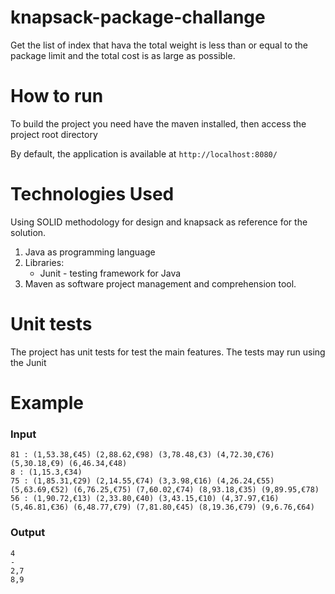 # knapsack-package-challange

Get the list of index that hava the
total weight is less than or equal to the package limit and the total cost is as large as possible.

# How to run

To build the project you need have the maven installed, then access the project root directory
 
By default, the application is available at `http://localhost:8080/`
 
 # Technologies Used
 
 Using SOLID methodology for design and knapsack as reference for the solution.
 
 1. Java as programming language
 2. Libraries:
    - Junit - testing framework for Java
 3. Maven as software project management and comprehension tool.
 
 # Unit tests
 
 The project has unit tests for test the main features. The tests may run using the Junit
 
 # Example
 
 ### Input
 
    81 : (1,53.38,€45) (2,88.62,€98) (3,78.48,€3) (4,72.30,€76) (5,30.18,€9) (6,46.34,€48)
    8 : (1,15.3,€34)
    75 : (1,85.31,€29) (2,14.55,€74) (3,3.98,€16) (4,26.24,€55) (5,63.69,€52) (6,76.25,€75) (7,60.02,€74) (8,93.18,€35) (9,89.95,€78)
    56 : (1,90.72,€13) (2,33.80,€40) (3,43.15,€10) (4,37.97,€16) (5,46.81,€36) (6,48.77,€79) (7,81.80,€45) (8,19.36,€79) (9,6.76,€64)
  
  ### Output

    4
    -
    2,7
    8,9
